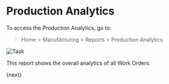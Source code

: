 <!-- add-breadcrumbs -->
# Production Analytics

To access the Production Analytics, go to:

> Home > Manufacturing > Reports > Production Analytics

<img class="screenshot" alt="Task" src="{{docs_base_url}}/v13/assets/img/manufacturing/production-analytics.png">

This report shows the overall analytics of all Work Orders.

{next}
